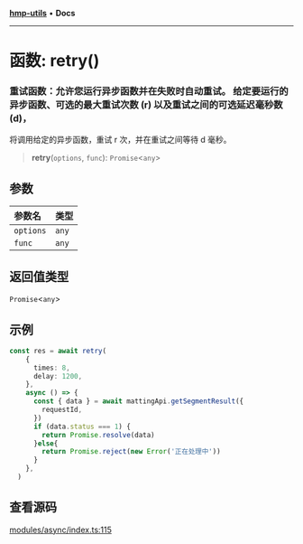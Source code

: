 [**hmp-utils**](../README.md) • **Docs**

***

# 函数: retry()

### 重试函数：允许您运行异步函数并在失败时自动重试。 给定要运行的异步函数、可选的最大重试次数 (r) 以及重试之间的可选延迟毫秒数 (d)，
将调用给定的异步函数，重试 r 次，并在重试之间等待 d 毫秒。

> **retry**(`options`, `func`): `Promise`\<`any`\>

## 参数

| 参数名 | 类型 |
| :------ | :------ |
| `options` | `any` |
| `func` | `any` |

## 返回值类型

`Promise`\<`any`\>

## 示例

```ts
const res = await retry(
    {
      times: 8,
      delay: 1200,
    },
    async () => {
      const { data } = await mattingApi.getSegmentResult({
        requestId,
      })
      if (data.status === 1) {
        return Promise.resolve(data)
      }else{
        return Promise.reject(new Error('正在处理中'))
      }
    },
  )
```

## 查看源码

[modules/async/index.ts:115](https://github.com/hmp1049127947/hmp-utils/blob/dee7627dd7f5e043cd0494e8f8fdc05ccdb65423/src/modules/async/index.ts#L115)
